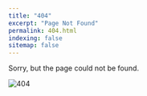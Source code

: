 ```yaml
---
title: "404"
excerpt: "Page Not Found"
permalink: 404.html
indexing: false
sitemap: false
---
```


Sorry, but the page could not be found.

![404](https://http.cat/404)
